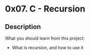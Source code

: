# 0x07. C - Recursion

## Description

What you should learn from this project:

* What is recursion, and how to use it
